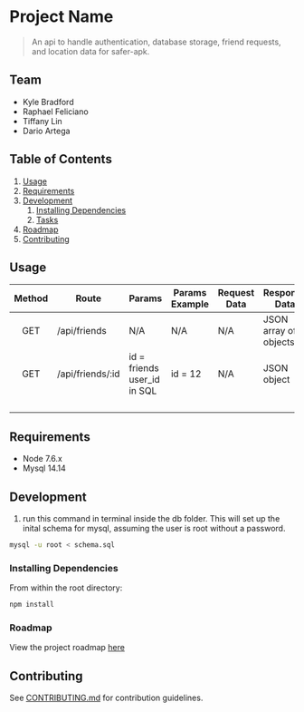 # Project Name

> An api to handle authentication, database storage, friend requests, and location data for safer-apk.

## Team

  - Kyle Bradford
  - Raphael Feliciano
  - Tiffany Lin
  - Dario Artega

## Table of Contents

1. [Usage](#Usage)
1. [Requirements](#requirements)
1. [Development](#development)
    1. [Installing Dependencies](#installing-dependencies)
    1. [Tasks](#tasks)
1. [Roadmap](#roadmap)
1. [Contributing](#contributing)

## Usage

|Method|Route|Params|Params Example|Request Data|Response Data|
|:-:|---|---|---|---|---|
|GET|/api/friends|N/A|N/A|N/A|JSON array of objects|
|GET|/api/friends/:id|id = friends user_id in SQL| id = 12|N/A|JSON object|
|   |   |   |   |   |   |
|   |   |   |   |   |   |
|   |   |   |   |   |   |
|   |   |   |   |   |   |

## Requirements

- Node 7.6.x
- Mysql 14.14

## Development
1. run this command in terminal inside the db folder. This will set up the inital schema for mysql, assuming the user is root without a password.

```sh
mysql -u root < schema.sql
```

### Installing Dependencies

From within the root directory:

```sh
npm install
```

### Roadmap

View the project roadmap [here](https://docs.google.com/spreadsheets/d/1zswwIFLl2TnROUIvWz_xeiKi4R1QUJyWA1xDT4M54XY/edit?usp=sharing)


## Contributing

See [CONTRIBUTING.md](CONTRIBUTING.md) for contribution guidelines.
